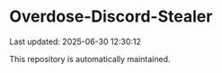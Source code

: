 # Overdose-Discord-Stealer

Last updated: 2025-06-30 12:30:12

This repository is automatically maintained.
